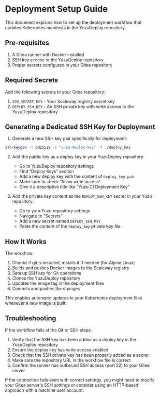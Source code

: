# Deployment Setup Guide

This document explains how to set up the deployment workflow that updates Kubernetes manifests in the YuzuDeploy repository.

## Pre-requisites

1. A Gitea runner with Docker installed
2. SSH key access to the YuzuDeploy repository
3. Proper secrets configured in your Gitea repository

## Required Secrets

Add the following secrets to your Gitea repository:

1. `SCW_SECRET_KEY` - Your Scaleway registry secret key
2. `DEPLOY_SSH_KEY` - An SSH private key with write access to the YuzuDeploy repository

## Generating a Dedicated SSH Key for Deployment

1. Generate a new SSH key pair specifically for deployment:

```bash
ssh-keygen -t ed25519 -C "yuzu-deploy-key" -f ./deploy_key
```

2. Add the public key as a deploy key in your YuzuDeploy repository:
   - Go to YuzuDeploy repository settings
   - Find "Deploy Keys" section
   - Add a new deploy key with the content of `deploy_key.pub`
   - Make sure to check "Allow write access"
   - Give it a descriptive title like "Yuzu CI Deployment Key"

3. Add the private key content as the `DEPLOY_SSH_KEY` secret in your Yuzu repository:
   - Go to your Yuzu repository settings
   - Navigate to "Secrets"
   - Add a new secret named `DEPLOY_SSH_KEY`
   - Paste the content of the `deploy_key` private key file

## How It Works

The workflow:

1. Checks if git is installed, installs it if needed (for Alpine Linux)
2. Builds and pushes Docker images to the Scaleway registry
3. Sets up SSH key for Git operations
4. Clones the YuzuDeploy repository
5. Updates the image tag in the deployment files
6. Commits and pushes the changes

This enables automatic updates to your Kubernetes deployment files whenever a new image is built.

## Troubleshooting

If the workflow fails at the Git or SSH steps:

1. Verify that the SSH key has been added as a deploy key in the YuzuDeploy repository
2. Ensure the deploy key has write access enabled
3. Check that the SSH private key has been properly added as a secret
4. Make sure the repository URL in the workflow file is correct
5. Confirm the runner has outbound SSH access (port 22) to your Gitea server

If the connection fails even with correct settings, you might need to modify your Gitea server's SSH settings or consider using an HTTP-based approach with a machine user account.